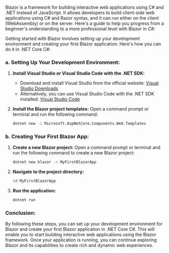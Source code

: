 Blazor is a framework for building interactive web applications using C# and .NET instead of JavaScript. It allows developers to build client-side web applications using C# and Razor syntax, and it can run either on the client (WebAssembly) or on the server. Here's a guide to help you progress from a beginner's understanding to a more professional level with Blazor in C#:

Getting started with Blazor involves setting up your development environment and creating your first Blazor application. Here's how you can do it in .NET Core C#:

### a. Setting Up Your Development Environment:

1. **Install Visual Studio or Visual Studio Code with the .NET SDK:**
   - Download and install Visual Studio from the official website: [Visual Studio Downloads](https://visualstudio.microsoft.com/downloads/)
   - Alternatively, you can use Visual Studio Code with the .NET SDK installed: [Visual Studio Code](https://code.visualstudio.com/)

2. **Install the Blazor project templates:**
   Open a command prompt or terminal and run the following command:
   ```bash
   dotnet new -i Microsoft.AspNetCore.Components.Web.Templates
   ```

### b. Creating Your First Blazor App:

1. **Create a new Blazor project:**
   Open a command prompt or terminal and run the following command to create a new Blazor project:
   ```bash
   dotnet new blazor -n MyFirstBlazorApp
   ```

2. **Navigate to the project directory:**
   ```bash
   cd MyFirstBlazorApp
   ```

3. **Run the application:**
   ```bash
   dotnet run
   ```

### Conclusion:

By following these steps, you can set up your development environment for Blazor and create your first Blazor application in .NET Core C#. This will enable you to start building interactive web applications using the Blazor framework. Once your application is running, you can continue exploring Blazor and its capabilities to create rich and dynamic web experiences.